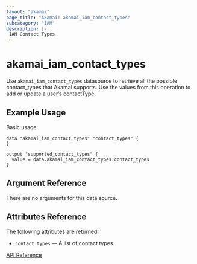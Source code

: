 ```yaml
---
layout: "akamai"
page_title: "Akamai: akamai_iam_contact_types"
subcategory: "IAM"
description: |-
 IAM Contact Types
---
```


# akamai_iam_contact_types

Use `akamai_iam_contact_types` datasource to retrieve all the possible contact_types that Akamai supports. Use the values from this operation to add or update a user’s contactType.

## Example Usage

Basic usage:

```hcl
data "akamai_iam_contact_types" "contact_types" {
}

output "supported_contact_types" {
  value = data.akamai_iam_contact_types.contact_types
}
```

## Argument Reference

There are no arguments for this data source.

## Attributes Reference

The following attributes are returned:

* `contact_types` — A list of contact types

[API Reference](https://developer.akamai.com/api/core_features/identity_management_user_admin/v2.html#getadmincontacttypes)